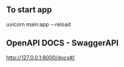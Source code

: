 ## To start app 
uvicorn main:app --reload

## OpenAPI DOCS - SwaggerAPI
http://127.0.0.1:8000/docs#/
